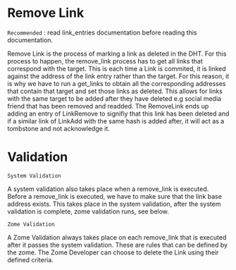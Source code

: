# Remove Link

`Recommended` : read link_entries documentation before reading this documentation.

Remove Link is the process of marking a link as deleted in the DHT. For this process to happen, the remove_link process has to get all links that correspond with the target. This is each time a Link is commited, it is linked against the address of the link entry rather than the target. For this reason, it is why we have to run a get_links to obtain all the corresponding addresses that contain that target and set those links as deleted. This allows for links with the same target to be added after they have deleted e.g social media friend that has been removed and readded. The RemoveLink ends up adding an entry of LinkRemove to signifiy that this link has been deleted and if a similar link of LinkAdd with the same hash is added after, it will act as a tombstone and not acknowledge it.

# Validation

`System Validation`

A system validation also takes place when a remove_link is executed. Before a remove_link is executed, we have to make sure that the link base address exists. This takes place in the system validation, after the system validation is complete, zome validation runs, see below.

`Zome Validation`

A Zome Validation always takes place on each remove_link that is executed after it passes the system validation. These are rules that can be defined by the zome. The Zome Developer can choose to delete the Link using their defined criteria.


